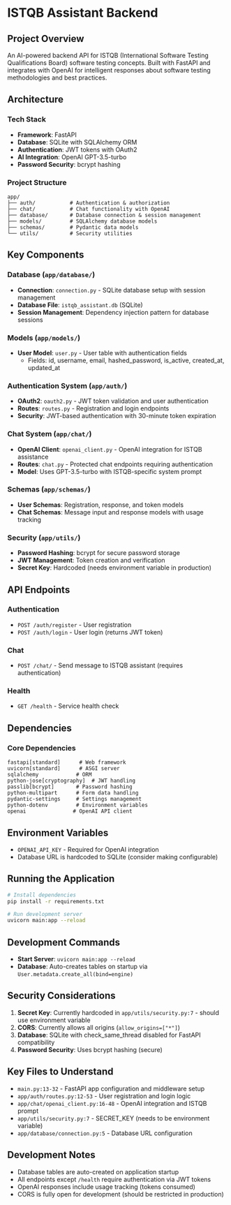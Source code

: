 # ISTQB Assistant Backend

## Project Overview
An AI-powered backend API for ISTQB (International Software Testing Qualifications Board) software testing concepts. Built with FastAPI and integrates with OpenAI for intelligent responses about software testing methodologies and best practices.

## Architecture

### Tech Stack
- **Framework**: FastAPI
- **Database**: SQLite with SQLAlchemy ORM
- **Authentication**: JWT tokens with OAuth2
- **AI Integration**: OpenAI GPT-3.5-turbo
- **Password Security**: bcrypt hashing

### Project Structure
```
app/
├── auth/           # Authentication & authorization
├── chat/           # Chat functionality with OpenAI
├── database/       # Database connection & session management
├── models/         # SQLAlchemy database models
├── schemas/        # Pydantic data models
└── utils/          # Security utilities
```

## Key Components

### Database (`app/database/`)
- **Connection**: `connection.py` - SQLite database setup with session management
- **Database File**: `istqb_assistant.db` (SQLite)
- **Session Management**: Dependency injection pattern for database sessions

### Models (`app/models/`)
- **User Model**: `user.py` - User table with authentication fields
  - Fields: id, username, email, hashed_password, is_active, created_at, updated_at

### Authentication System (`app/auth/`)
- **OAuth2**: `oauth2.py` - JWT token validation and user authentication
- **Routes**: `routes.py` - Registration and login endpoints
- **Security**: JWT-based authentication with 30-minute token expiration

### Chat System (`app/chat/`)
- **OpenAI Client**: `openai_client.py` - OpenAI integration for ISTQB assistance
- **Routes**: `chat.py` - Protected chat endpoints requiring authentication
- **Model**: Uses GPT-3.5-turbo with ISTQB-specific system prompt

### Schemas (`app/schemas/`)
- **User Schemas**: Registration, response, and token models
- **Chat Schemas**: Message input and response models with usage tracking

### Security (`app/utils/`)
- **Password Hashing**: bcrypt for secure password storage
- **JWT Management**: Token creation and verification
- **Secret Key**: Hardcoded (needs environment variable in production)

## API Endpoints

### Authentication
- `POST /auth/register` - User registration
- `POST /auth/login` - User login (returns JWT token)

### Chat
- `POST /chat/` - Send message to ISTQB assistant (requires authentication)

### Health
- `GET /health` - Service health check

## Dependencies

### Core Dependencies
```
fastapi[standard]      # Web framework
uvicorn[standard]      # ASGI server
sqlalchemy            # ORM
python-jose[cryptography]  # JWT handling
passlib[bcrypt]       # Password hashing
python-multipart      # Form data handling
pydantic-settings     # Settings management
python-dotenv         # Environment variables
openai               # OpenAI API client
```

## Environment Variables
- `OPENAI_API_KEY` - Required for OpenAI integration
- Database URL is hardcoded to SQLite (consider making configurable)

## Running the Application
```bash
# Install dependencies
pip install -r requirements.txt

# Run development server
uvicorn main:app --reload
```

## Development Commands
- **Start Server**: `uvicorn main:app --reload`
- **Database**: Auto-creates tables on startup via `User.metadata.create_all(bind=engine)`

## Security Considerations
1. **Secret Key**: Currently hardcoded in `app/utils/security.py:7` - should use environment variable
2. **CORS**: Currently allows all origins (`allow_origins=["*"]`)
3. **Database**: SQLite with check_same_thread disabled for FastAPI compatibility
4. **Password Security**: Uses bcrypt hashing (secure)

## Key Files to Understand
- `main.py:13-32` - FastAPI app configuration and middleware setup
- `app/auth/routes.py:12-53` - User registration and login logic
- `app/chat/openai_client.py:16-48` - OpenAI integration and ISTQB prompt
- `app/utils/security.py:7` - SECRET_KEY (needs to be environment variable)
- `app/database/connection.py:5` - Database URL configuration

## Development Notes
- Database tables are auto-created on application startup
- All endpoints except `/health` require authentication via JWT tokens
- OpenAI responses include usage tracking (tokens consumed)
- CORS is fully open for development (should be restricted in production)